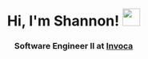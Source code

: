 <h1 align='center'>Hi, I'm Shannon! <img src="https://user-images.githubusercontent.com/26881159/218038783-12dbd48f-5424-44b6-8594-8374b8fddbc6.gif" width="35px"></h1>

<h3 align='center'>Software Engineer II at <a href='https://invoca.com'>Invoca</a></h3>

<!--
Here are some ideas to get you started:

- 🔭 I’m currently working on ...
- 🌱 I’m currently learning ...
- 👯 I’m looking to collaborate on ...
- 🤔 I’m looking for help with ...
- 💬 Ask me about ...
- 📫 How to reach me: ...
- 😄 Pronouns: ...
- ⚡ Fun fact: ...
-->
